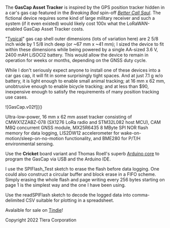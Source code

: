 The **GasCap Asset Tracker** is inspired by the GPS position tracker hidden in a car's gas cap featured in the *Breaking Bad* spin-off *[Better Call Saul](https://www.thewrap.com/better-call-saul-mike-just-explained/)*. The fictional device requires some kind of large military receiver and such a system (if it even existed) would likely cost 100x what the LoRaWAN-enabled GasCap Asset Tracker costs. 

"[Typical](https://www.walmart.com/ip/Stant-OEM-Replacement-Fuel-Cap-10834/44580281?athcpid=44580281&athpgid=AthenaItempage&athcgid=null&athznid=siext&athieid=v0&athstid=CS004&athguid=wWXGV-gRkWU2q6UUWRoStCm3JRDTDs7Vwa6c&athancid=null&athena=true)" gas cap shell outer dimensions (lots of variation here) are 2 5/8 inch wide by 1 5/8 inch deep (or ~67 mm x ~41 mm); I sized the device to fit within these dimensions while being powered by a single AA-sized 3.6 V, 2400 mAH LiSOCl2 battery. This would allow the device to remain in operation for weeks or months, depending on the GNSS duty cycle. 

While I don't seriously expect anyone to install one of these devices into a car gas cap, it will fit in some surprisingly tight spaces. And at just 7.1 g w/o battery, it is light enough to enable small animal tracking; at 16 mm x 62 mm, unobtrusive enough to enable bicycle tracking; and at less than $90, inexpensive enough to satisfy the requirements of many position tracking use cases. 

![GasCap.v02f][()

Ultra-low-power, 16 mm x 62 mm asset tracker consisting of CMWX1ZZABZ-078 (SX1276 LoRa radio and STM32L082 host MCU), 
CAM M8Q concurrent GNSS module, MX25R6435 8 MByte SPI NOR flash memory for data logging, LIS2DW12 accelerometer for wake-on-motion/sleep-on-no-motion functionality, and BME280 for P/T/H environmental sensing. 

Use the **Cricket** board variant and Thomas Roell's superb [Arduino core](https://github.com/GrumpyOldPizza/ArduinoCore-stm32l0) to program the GasCap via USB and the Arduino IDE.

I use the SPIFlash_Test sketch to erase the flash before data logging. One could also construct a circular buffer and block erase in a FIFO scheme. Simply erasing the whole flash and page writing every 256 bytes starting on page 1 is the simplest way and the one I have been using.

Use the readSPIFlash sketch to decode the logged data into comma-delimited CSV suitable for plotting in a spreadsheet.

Avalaible for sale on [Tindie](https://www.tindie.com/products/tleracorp/gascap-loragnss-asset-tracker/)!

Copyright 2022 Tlera Corporation
